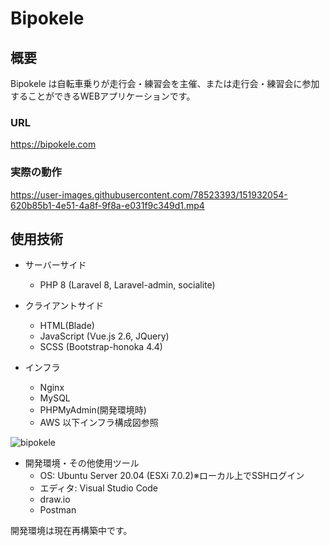 # Bipokele

## 概要

Bipokele は自転車乗りが走行会・練習会を主催、または走行会・練習会に参加することができるWEBアプリケーションです。

### URL
https://bipokele.com

### 実際の動作

https://user-images.githubusercontent.com/78523393/151932054-620b85b1-4e51-4a8f-9f8a-e031f9c349d1.mp4

## 使用技術

- サーバーサイド
  - PHP 8 (Laravel 8, Laravel-admin, socialite) 
 
- クライアントサイド
  - HTML(Blade)
  - JavaScript (Vue.js 2.6, JQuery)
  - SCSS (Bootstrap-honoka 4.4)

- インフラ 
  - Nginx
  - MySQL
  - PHPMyAdmin(開発環境時)
  - AWS 以下インフラ構成図参照
  
  
![bipokele](https://user-images.githubusercontent.com/78523393/147806476-f13c9b07-29d4-40c6-948f-9d27f0e5b80d.jpg)


- 開発環境・その他使用ツール
  - OS:      Ubuntu Server 20.04 (ESXi 7.0.2)※ローカル上でSSHログイン
  - エディタ: Visual Studio Code
  - draw.io
  - Postman

開発環境は現在再構築中です。
